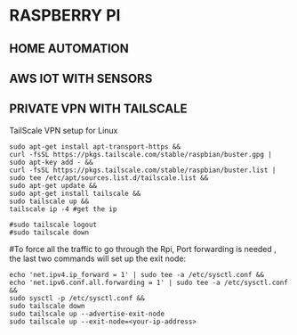 # RASPBERRY PI


## HOME AUTOMATION

## AWS IOT WITH SENSORS


## PRIVATE VPN WITH TAILSCALE


TailScale VPN setup for Linux
```
sudo apt-get install apt-transport-https &&
curl -fsSL https://pkgs.tailscale.com/stable/raspbian/buster.gpg | sudo apt-key add - &&
curl -fsSL https://pkgs.tailscale.com/stable/raspbian/buster.list | sudo tee /etc/apt/sources.list.d/tailscale.list &&
sudo apt-get update &&
sudo apt-get install tailscale &&
sudo tailscale up &&
tailscale ip -4 #get the ip 

#sudo tailscale logout
#sudo tailscale down

```

#To force all the traffic to go through the Rpi, Port forwarding is needed , the last two commands will set up the exit node:

```
echo 'net.ipv4.ip_forward = 1' | sudo tee -a /etc/sysctl.conf &&
echo 'net.ipv6.conf.all.forwarding = 1' | sudo tee -a /etc/sysctl.conf &&
sudo sysctl -p /etc/sysctl.conf &&
sudo tailscale down
sudo tailscale up --advertise-exit-node
sudo tailscale up --exit-node=<your-ip-address>
```

